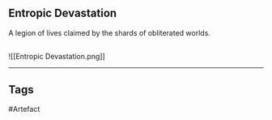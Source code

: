 ## Entropic Devastation
A legion of lives claimed
by the shards of obliterated worlds.
## 
![[Entropic Devastation.png]]

---
## Tags
#Artefact